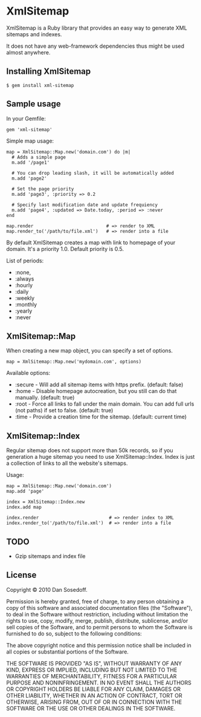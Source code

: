 XmlSitemap
==========

XmlSitemap is a Ruby library that provides an easy way to generate XML sitemaps and indexes.

It does not have any web-framework dependencies thus might be used almost anywhere.

## Installing XmlSitemap

    $ gem install xml-sitemap
  
## Sample usage

In your Gemfile:

    gem 'xml-sitemap'
  
Simple map usage:

    map = XmlSitemap::Map.new('domain.com') do |m|
      # Adds a simple page
      m.add '/page1'  
      
      # You can drop leading slash, it will be automatically added
      m.add 'page2'
      
      # Set the page priority
      m.add 'page3', :priority => 0.2
      
      # Specify last modification date and update frequiency
      m.add 'page4', :updated => Date.today, :period => :never
    end
    
    map.render                           # => render to XML
    map.render_to('/path/to/file.xml')   # => render into a file
  
By default XmlSitemap creates a map with link to homepage of your domain. It's a priority 1.0. Default priority is 0.5.

List of periods:

- :none,
- :always
- :hourly
- :daily
- :weekly
- :monthly
- :yearly
- :never

## XmlSitemap::Map

When creating a new map object, you can specify a set of options.

    map = XmlSitemap::Map.new('mydomain.com', options)

Available options:

- :secure - Will add all sitemap items with https prefix. (default: false)
- :home   - Disable homepage autocreation, but you still can do that manually. (default: true)
- :root   - Force all links to fall under the main domain. You can add full urls (not paths) if set to false. (default: true)
- :time   - Provide a creation time for the sitemap. (default: current time)

## XmlSitemap::Index

Regular sitemap does not support more than 50k records, so if you generation a huge sitemap you need to use XmlSitemap::Index.
Index is just a collection of links to all the website's sitemaps.

Usage:

    map = XmlSitemap::Map.new('domain.com')
    map.add 'page'
    
    index = XmlSitemap::Index.new
    index.add map
    
    index.render                          # => render index to XML
    index.render_to('/path/to/file.xml')  # => render into a file
    
## TODO

- Gzip sitemaps and index file

## License

Copyright &copy; 2010 Dan Sosedoff.

Permission is hereby granted, free of charge, to any person obtaining a copy of this software and associated documentation files (the "Software"), to deal in the Software without restriction, including without limitation the rights to use, copy, modify, merge, publish, distribute, sublicense, and/or sell copies of the Software, and to permit persons to whom the Software is furnished to do so, subject to the following conditions:

The above copyright notice and this permission notice shall be included in all copies or substantial portions of the Software.

THE SOFTWARE IS PROVIDED "AS IS", WITHOUT WARRANTY OF ANY KIND, EXPRESS OR IMPLIED, INCLUDING BUT NOT LIMITED TO THE WARRANTIES OF MERCHANTABILITY, FITNESS FOR A PARTICULAR PURPOSE AND NONINFRINGEMENT. IN NO EVENT SHALL THE AUTHORS OR COPYRIGHT HOLDERS BE LIABLE FOR ANY CLAIM, DAMAGES OR OTHER LIABILITY, WHETHER IN AN ACTION OF CONTRACT, TORT OR OTHERWISE, ARISING FROM, OUT OF OR IN CONNECTION WITH THE SOFTWARE OR THE USE OR OTHER DEALINGS IN THE SOFTWARE.